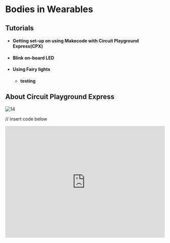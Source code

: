 # Bodies in Wearables
## Tutorials
- #### Getting set-up on using Makecode with Circuit Playground Express(CPX)
- #### Blink on-board LED
- #### Using Fairy lights 
  - #### testing


## About Circuit Playground Express
![14](https://user-images.githubusercontent.com/93211311/200924770-d8c1b8dc-476f-4d2d-9308-06699322a334.gif)

// insert code below
<div style="position:relative;height:0;padding-bottom:70%;overflow:hidden;"><iframe style="position:absolute;top:0;left:0;width:100%;height:100%;" src="https://makecode.adafruit.com/#pub:_4ffFtM9FAP2L" frameborder="0" sandbox="allow-popups allow-forms allow-scripts allow-same-origin"></iframe></div>








<script src="https://makecode.com/gh-pages-embed.js"></script><script>makeCodeRender("{{ site.makecode.home_url }}", "{{ site.github.owner_name }}/{{ site.github.repository_name }}");</script>

